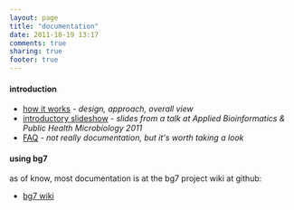 ```yaml
---
layout: page
title: "documentation"
date: 2011-10-19 13:17
comments: true
sharing: true
footer: true
---
```


#### introduction ####

* [how it works](how-it-works) _- design, approach, overall view_
* [introductory slideshow](cambridge-06-2011-slides) _- slides from a talk at Applied Bioinformatics & Public Health Microbiology 2011_
* [FAQ](/faq/) _- not really documentation, but it's worth taking a look_

#### using bg7 ####

as of know, most documentation is at the bg7 project wiki at github:

* [bg7 wiki](http://github.com/bg7/bg7/wiki)
